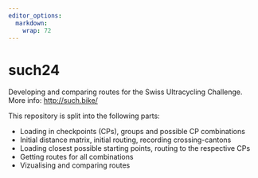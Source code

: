 ```yaml
---
editor_options: 
  markdown: 
    wrap: 72
---
```


# such24

Developing and comparing routes for the Swiss Ultracycling Challenge.
More info: <http://such.bike/>

This repository is split into the following parts:

-   Loading in checkpoints (CPs), groups and possible CP combinations
-   Initial distance matrix, initial routing, recording crossing-cantons
-   Loading closest possible starting points, routing to the respective
    CPs
-   Getting routes for all combinations
-   Vizualising and comparing routes
